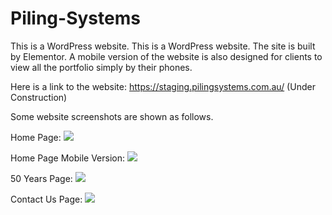 # Piling-Systems
This is a WordPress website.
This is a WordPress website. The site is built by Elementor. A mobile version of the website is also designed for clients to view all the portfolio simply by their phones.

Here is a link to the website: https://staging.pilingsystems.com.au/ (Under Construction)

Some website screenshots are shown as follows.

Home Page:
![](/Website%20Screenshot/Home%20Page.gif)

Home Page Mobile Version:
![](/Website%20Screenshot/Home%20Page%20Mobile%20Version.gif)

50 Years Page:
![](/Website%20Screenshot/50%20Years%20Page.gif)

Contact Us Page:
![](/Website%20Screenshot/Contact%20Us%20Page.gif)
